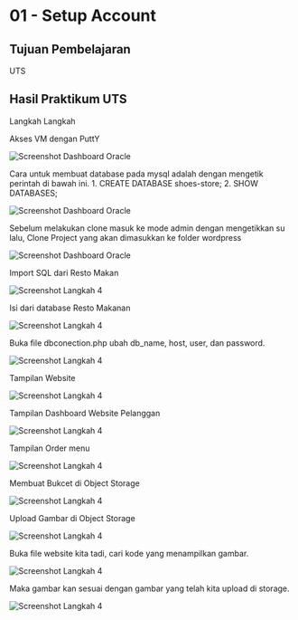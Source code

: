 # 01 - Setup Account

## Tujuan Pembelajaran

UTS

## Hasil Praktikum UTS
Langkah Langkah 


Akses VM dengan PuttY 

![Screenshot Dashboard Oracle](img/1.PNG)

Cara untuk membuat database pada mysql adalah dengan mengetik perintah di bawah ini.
    1. CREATE DATABASE shoes-store;
    2. SHOW DATABASES;

![Screenshot Dashboard Oracle](img/2.PNG)

Sebelum melakukan clone masuk ke mode admin dengan mengetikkan su lalu, Clone Project yang akan dimasukkan ke folder wordpress

![Screenshot Dashboard Oracle](img/3.PNG)

Import SQL dari Resto Makan

 ![Screenshot Langkah 4](img/4.PNG) 

 Isi dari database Resto Makanan

 ![Screenshot Langkah 4](img/5.PNG) 

Buka file dbconection.php ubah db_name, host, user, dan password.

 ![Screenshot Langkah 4](img/6.PNG) 

Tampilan Website

 ![Screenshot Langkah 4](img/7.PNG) 

 Tampilan Dashboard Website Pelanggan

 ![Screenshot Langkah 4](img/8.PNG) 

Tampilan Order menu

 ![Screenshot Langkah 4](img/9.PNG) 
 
 Membuat Bukcet di Object Storage

 ![Screenshot Langkah 4](img/10.PNG)

  Upload Gambar di Object Storage

 ![Screenshot Langkah 4](img/11.PNG)

  Buka file website kita tadi, cari kode yang menampilkan gambar.

 ![Screenshot Langkah 4](img/12.PNG)

 Maka gambar kan sesuai dengan gambar yang telah kita upload di storage. 

 ![Screenshot Langkah 4](img/13.PNG)
